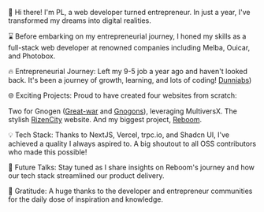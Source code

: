 🚀 Hi there! I'm PL, a web developer turned entrepreneur. In just a year, I've transformed my dreams into digital realities.

⌛ Before embarking on my entrepreneurial journey, I honed my skills as a full-stack web developer at renowned companies including Melba, Ouicar, and Photobox.

🔥 Entrepreneurial Journey: Left my 9-5 job a year ago and haven't looked back. It's been a journey of growth, learning, and lots of coding! [Dunniabs](https://dunniabs.com))

🌐 Exciting Projects: Proud to have created four websites from scratch:

Two for Gnogen ([Great-war](https://gng.gnogen.io) and [Gnogons](https://gnogons.gnogen.io)), leveraging MultiversX.
The stylish [RizenCity](https://rizencity.io) website.
And my biggest project, [Reboom](https://reboom.co).

💡 Tech Stack: Thanks to NextJS, Vercel, trpc.io, and Shadcn UI, I've achieved a quality I always aspired to. A big shoutout to all OSS contributors who made this possible!

📢 Future Talks: Stay tuned as I share insights on Reboom's journey and how our tech stack streamlined our product delivery.

🙏 Gratitude: A huge thanks to the developer and entrepreneur communities for the daily dose of inspiration and knowledge.
